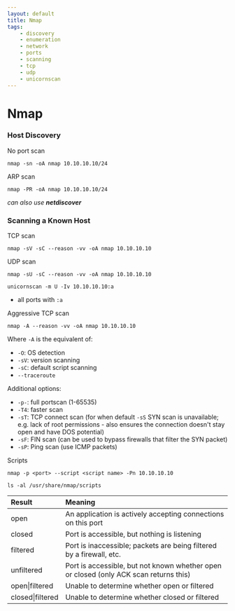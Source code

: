 ```yaml
---
layout: default
title: Nmap
tags:
    - discovery
    - enumeration
    - network
    - ports
    - scanning
    - tcp 
    - udp
    - unicornscan
---
```

# Nmap
### Host Discovery
No port scan

```shell
nmap -sn -oA nmap 10.10.10.10/24
```

ARP scan

```shell
nmap -PR -oA nmap 10.10.10.10/24
```

_can also use **netdiscover**_
### Scanning a Known Host

TCP scan

```shell
nmap -sV -sC --reason -vv -oA nmap 10.10.10.10
```

UDP scan

```shell
nmap -sU -sC --reason -vv -oA nmap 10.10.10.10
```

```shell
unicornscan -m U -Iv 10.10.10.10:a
```
- all ports with `:a`

Aggressive TCP scan

```shell
nmap -A --reason -vv -oA nmap 10.10.10.10
```

Where `-A` is the equivalent of:
- `-O`: OS detection
- `-sV`: version scanning
- `-sC`: default script scanning
- `--traceroute`

Additional options:
- `-p-`: full portscan (1-65535)
- `-T4`: faster scan
- `-sT`: TCP connect scan (for when default `-sS` SYN scan is unavailable; e.g. lack of root permissions - also ensures the connection doesn't stay open and have DOS potential)
- `-sF`: FIN scan (can be used to bypass firewalls that filter the SYN packet)
- `-sP`: Ping scan (use ICMP packets)

Scripts

```shell
nmap -p <port> --script <script name> -Pn 10.10.10.10
```

```shell
ls -al /usr/share/nmap/scripts
```

Result | Meaning
:--- | :---
open | An application is actively accepting connections on this port
closed | Port is accessible, but nothing is listening
filtered | Port is inaccessible; packets are being filtered by a firewall, etc.
unfiltered | Port is accessible, but not known whether open or closed (only ACK scan returns this)
open\|filtered | Unable to determine whether open or filtered
closed\|filtered | Unable to determine whether closed or filtered
